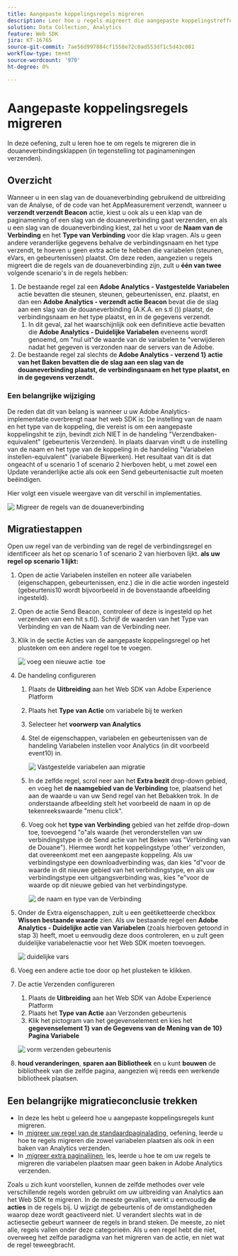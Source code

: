```yaml
---
title: Aangepaste koppelingsregels migreren
description: Leer hoe u regels migreert die aangepaste koppelingstreffers verzenden (in tegenstelling tot paginaweergaven).
solution: Data Collection, Analytics
feature: Web SDK
jira: KT-16765
source-git-commit: 7ae56d997884cf1558e72c0ad553df1c5d43c081
workflow-type: tm+mt
source-wordcount: '970'
ht-degree: 0%

---
```



# Aangepaste koppelingsregels migreren

In deze oefening, zult u leren hoe te om regels te migreren die in douaneverbindingsklappen (in tegenstelling tot paginameningen verzenden).

## Overzicht

Wanneer u in een slag van de douaneverbinding gebruikend de uitbreiding van de Analyse, of de code van het AppMeasurement verzendt, wanneer u **verzendt verzendt Beacon** actie, kiest u ook als u een klap van de paginamening of een slag van de douaneverbinding gaat verzenden, en als u een slag van de douaneverbinding kiest, zal het u voor de **Naam van de Verbinding** en het **Type van Verbinding** voor die klap vragen. Als u geen andere veranderlijke gegevens behalve de verbindingsnaam en het type verzendt, te hoeven u geen extra actie te hebben die variabelen (steunen, eVars, en gebeurtenissen) plaatst.
Om deze reden, aangezien u regels migreert die de regels van de douaneverbinding zijn, zult u **één van twee** volgende scenario&#39;s in de regels hebben:

1. De bestaande regel zal een **Adobe Analytics - Vastgestelde Variabelen** actie bevatten die steunen, steunen, gebeurtenissen, enz. plaatst, en dan een **Adobe Analytics - verzendt actie Beacon** bevat die de slag aan een slag van de douaneverbinding (A.K.A. en s.tl ()) plaatst, de verbindingsnaam en het type plaatst, en in de gegevens verzendt.
   1. In dit geval, zal het waarschijnlijk ook een definitieve actie bevatten die **Adobe Analytics - Duidelijke Variabelen** eveneens wordt genoemd, om &quot;nul uit&quot;de waarde van de variabelen te &quot;verwijderen nadat het gegeven is verzonden naar de servers van de Adobe.
1. De bestaande regel zal slechts de **Adobe Analytics - verzend 1&rbrace; actie van het Baken bevatten die de slag aan een slag van de douaneverbinding plaatst, de verbindingsnaam en het type plaatst, en in de gegevens verzendt.**

### Een belangrijke wijziging

De reden dat dit van belang is wanneer u uw Adobe Analytics-implementatie overbrengt naar het web SDK is:
De instelling van de naam en het type van de koppeling, die vereist is om een aangepaste koppelingshit te zijn, bevindt zich NIET in de handeling &quot;Verzendbaken-equivalent&quot; (gebeurtenis Verzenden). In plaats daarvan vindt u de instelling van de naam en het type van de koppeling in de handeling &quot;Variabelen instellen-equivalent&quot; (variabele Bijwerken).
Het resultaat van dit is dat ongeacht of u scenario 1 of scenario 2 hierboven hebt, u met zowel een Update veranderlijke actie als ook een Send gebeurtenisactie zult moeten beëindigen.

Hier volgt een visuele weergave van dit verschil in implementaties.

![&#x200B; Migreer de regels van de douaneverbinding &#x200B;](assets/migrate-custom-link-rule-2.jpg)

## Migratiestappen

Open uw regel van de verbinding van de regel de verbindingsregel en identificeer als het op scenario 1 of scenario 2 van hierboven lijkt.
**als uw regel op scenario 1 lijkt:**

1. Open de actie Variabelen instellen en noteer alle variabelen (eigenschappen, gebeurtenissen, enz.) die in die actie worden ingesteld (gebeurtenis10 wordt bijvoorbeeld in de bovenstaande afbeelding ingesteld).
1. Open de actie Send Beacon, controleer of deze is ingesteld op het verzenden van een hit s.tl(). Schrijf de waarden van het Type van Verbinding en van de Naam van de Verbinding neer.
1. Klik in de sectie Acties van de aangepaste koppelingsregel op het plusteken om een andere regel toe te voegen.

   ![&#x200B; voeg een nieuwe actie &#x200B;](assets/add-new-action-3.jpg) toe

1. De handeling configureren
   1. Plaats de **Uitbreiding** aan het Web SDK van Adobe Experience Platform
   1. Plaats het **Type van Actie** om variabele bij te werken
   1. Selecteer het **voorwerp van Analytics**
   1. Stel de eigenschappen, variabelen en gebeurtenissen van de handeling Variabelen instellen voor Analytics (in dit voorbeeld event10) in.

      ![&#x200B; Vastgestelde variabelen aan migratie &#x200B;](assets/set-variables-to-migrate.jpg)

   1. In de zelfde regel, scrol neer aan het **Extra bezit** drop-down gebied, en voeg het **de naamgebied van de Verbinding** toe, plaatsend het aan de waarde u van uw Send regel van het Bebakken trok. In de onderstaande afbeelding stelt het voorbeeld de naam in op de tekenreekswaarde &quot;menu click&quot;.
   1. Voeg ook het **type van Verbinding** gebied van het zelfde drop-down toe, toevoegend &quot;o&quot;als waarde (het veronderstellen van uw verbindingstype in de Send actie van het Beken was &quot;Verbinding van de Douane&quot;). Hiermee wordt het koppelingstype &#39;other&#39; verzonden, dat overeenkomt met een aangepaste koppeling. Als uw verbindingstype een downloadverbinding was, dan kies &quot;d&quot;voor de waarde in dit nieuwe gebied van het verbindingstype, en als uw verbindingstype een uitgangsverbinding was, kies &quot;e&quot;voor de waarde op dit nieuwe gebied van het verbindingstype.

      ![&#x200B; de naam en type van de Verbinding &#x200B;](assets/link-name-and-type.jpg)

1. Onder de Extra eigenschappen, zult u een geëtiketteerde checkbox **Wissen bestaande waarde** zien. Als uw bestaande regel een **Adobe Analytics - Duidelijke actie van Variabelen** (zoals hierboven getoond in stap 3) heeft, moet u eenvoudig deze doos controleren, en u zult geen duidelijke variabelenactie voor het Web SDK moeten toevoegen.

   ![&#x200B; duidelijke vars &#x200B;](assets/clear-existing-value.jpg)

1. Voeg een andere actie toe door op het plusteken te klikken.
1. De actie Verzenden configureren
   1. Plaats de **Uitbreiding** aan het Web SDK van Adobe Experience Platform
   1. Plaats het **Type van Actie** aan Verzonden gebeurtenis
   1. Klik het pictogram van het gegevenselement en kies het **gegevenselement 1&rbrace; van de Gegevens van de Mening van de 10&rbrace; Pagina Variabele**

   ![&#x200B; vorm verzenden gebeurtenis &#x200B;](assets/configure-send-event.jpg)

1. **houd veranderingen**, **sparen aan Bibliotheek** en u kunt **bouwen** de bibliotheek van die zelfde pagina, aangezien wij reeds een werkende bibliotheek plaatsen.

## Een belangrijke migratieconclusie trekken

* In deze les hebt u geleerd hoe u aangepaste koppelingsregels kunt migreren.
* In [&#x200B; migreer uw regel van de standaardpaginalading &#x200B;](migrate-your-default-page-load-rule.md) oefening, leerde u hoe te regels migreren die zowel variabelen plaatsen als ook in een baken van Analytics verzenden.
* In [&#x200B; migreer extra paginalijnen &#x200B;](migrate-additional-page-rules.md) les, leerde u hoe te om uw regels te migreren die variabelen plaatsen maar geen baken in Adobe Analytics verzenden.

Zoals u zich kunt voorstellen, kunnen de zelfde methodes over vele verschillende regels worden gebruikt om uw uitbreiding van Analytics aan het Web SDK te migreren.
In de meeste gevallen, werkt u eenvoudig **de acties** in de regels bij. U wijzigt de gebeurtenis of de omstandigheden waarop deze wordt geactiveerd niet. U verandert slechts wat in de actiesectie gebeurt wanneer de regels in brand steken.
De meeste, zo niet alle, regels vallen onder deze categorieën. Als u een regel hebt die niet, overweeg het zelfde paradigma van het migreren van de actie, en niet wat de regel teweegbracht.
